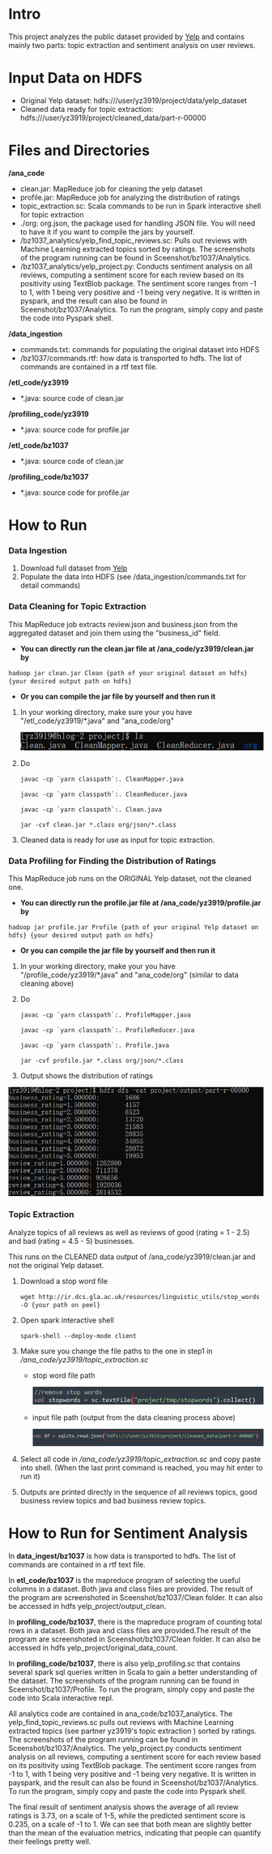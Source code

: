 # Intro

This project analyzes the public dataset provided by [Yelp](https://www.yelp.com/dataset) and contains mainly two parts: topic extraction and sentiment analysis on user reviews. 

# Input Data on HDFS

- Original Yelp dataset:  hdfs:///user/yz3919/project/data/yelp_dataset
- Cleaned data ready for topic extraction: hdfs:///user/yz3919/project/cleaned_data/part-r-00000

# Files and Directories 

**/ana_code**

- clean.jar: MapReduce job for cleaning the yelp dataset
- profile.jar: MapReduce job for analyzing the distribution of ratings
- topic_extraction.sc: Scala commands to be run in Spark interactive shell for topic extraction
- ./org: org.json, the package used for handling JSON file. You will need to have it if you want to compile the jars by yourself. 
- /bz1037_analytics/yelp_find_topic_reviews.sc: Pulls out reviews with Machine Learning extracted topics sorted by ratings. The screenshots of the program running can be found in Sceenshot/bz1037/Analytics. 
- /bz1037_analytics/yelp_project.py: Conducts sentiment analysis on all reviews, computing a sentiment score for each review based on its positivity using TextBlob package. The sentiment score ranges from -1 to 1, with 1 being very positive and -1 being very negative. It is written in pyspark, and the result can also be found in Sceenshot/bz1037/Analytics. To run the program, simply copy and paste the code into Pyspark shell.

**/data_ingestion**

- commands.txt: commands for populating the original dataset into HDFS
- /bz1037/commands.rtf: how data is transported to hdfs. The list of commands are contained in a rtf text file.

**/etl_code/yz3919**

- *.java: source code of clean.jar

**/profiling_code/yz3919**

- *.java: source code for profile.jar

**/etl_code/bz1037**

- *.java: source code of clean.jar

**/profiling_code/bz1037**

- *.java: source code for profile.jar

# How to Run 

### Data Ingestion

1. Download full dataset from [Yelp](https://www.yelp.com/dataset)
2. Populate the data into HDFS (see /data_ingestion/commands.txt for detail commands)

### Data Cleaning for Topic Extraction

This MapReduce job extracts review.json and business.json from the aggregated dataset and join them using the "business_id" field. 

- **You can directly run the clean.jar file at /ana_code/yz3919/clean.jar by**

```shell
hadoop jar clean.jar Clean {path of your original dataset on hdfs} {your desired output path on hdfs}
```

- **Or you can compile the jar file by yourself and then run it**

1. In your working directory, make sure your you have "/etl_code/yz3919/*.java" and "ana_code/org"

   ![image-20211121103521042](./screenshots/readme_pics/image-20211121103521042.png)

2. Do

   ```shell
   javac -cp `yarn classpath`:. CleanMapper.java
   ```

   ```shell
   javac -cp `yarn classpath`:. CleanReducer.java
   ```

   ```shell
   javac -cp `yarn classpath`:. Clean.java
   ```

   ```shell
   jar -cvf clean.jar *.class org/json/*.class
   ```

3. Cleaned data is ready for use as input for topic extraction.

### Data Profiling for Finding the Distribution of Ratings

This MapReduce job runs on the ORIGINAL Yelp dataset, not the cleaned one.

- **You can directly run the profile.jar file at /ana_code/yz3919/profile.jar by**

```shell
hadoop jar profile.jar Profile {path of your original Yelp dataset on hdfs} {your desired output path on hdfs}
```

- **Or you can compile the jar file by yourself and then run it**

1. In your working directory, make your you have "/profile_code/yz3919/*.java" and "ana_code/org" (similar to data cleaning above)

   

2. Do

   ```shell
   javac -cp `yarn classpath`:. ProfileMapper.java
   ```

   ```shell
   javac -cp `yarn classpath`:. ProfileReducer.java
   ```

   ```shell
   javac -cp `yarn classpath`:. Profile.java
   ```

   ```shell
   jar -cvf profile.jar *.class org/json/*.class
   ```

3.  Output shows the distribution of ratings

   ![image-20211121104834286](./screenshots/readme_pics/image-20211121104834286.png)



### Topic Extraction

Analyze topics of all reviews as well as reviews of good (rating = 1 - 2.5) and bad (rating = 4.5 - 5) businesses.

This runs on the CLEANED data output of /ana_code/yz3919/clean.jar and not the original Yelp dataset.

1. Download a stop word file

   ```
   wget http://ir.dcs.gla.ac.uk/resources/linguistic_utils/stop_words -O {your path on peel}
   ```

2. Open spark interactive shell

   ```
   spark-shell --deploy-mode client
   ```

3. Make sure you change the file paths to the one in step1 in */ana_code/yz3919/topic_extraction.sc*

   - stop word file path

     ![image-20211121110630835](./screenshots/readme_pics/image-20211121110630835.png)

   - input file path (output from the data cleaning process above)

     ![image-20211121110605109](./screenshots/readme_pics/image-20211121110605109.png)

4. Select all code in */ana_code/yz3919/topic_extraction.sc* and copy paste into shell. (When the last print command is reached, you may hit enter to run it)

5. Outputs are printed directly in the sequence of all reviews topics, good business review topics and bad business review topics.





# How to Run for Sentiment Analysis

In **data_ingest/bz1037** is how data is transported to hdfs. The list of commands are contained in a rtf text file.

In **etl_code/bz1037** is the mapreduce program of selecting the useful columns in a dataset. Both java and class files are provided. The result of the program are screenshoted in Sceenshot/bz1037/Clean folder. It can also be accessed in hdfs yelp_project/output_clean.

In **profiling_code/bz1037**, there is the mapreduce program of counting total rows in a dataset. Both java and class files are provided.The result of the program are screenshoted in Sceenshot/bz1037/Clean folder. It can also be accessed in hdfs yelp_project/original_data_count.

In **profiling_code/bz1037**, there is also yelp_profiling.sc that contains several spark sql queries written in Scala to gain a better understanding of the dataset. The screenshots of the program running can be found in Sceenshot/bz1037/Profile. To run the program, simply copy and paste the code into Scala interactive repl.



All analytics code are contained in ana_code/bz1037_analytics. The yelp_find_topic_reviews.sc pulls out reviews with Machine Learning extracted topics (see partner yz3919's topic extraction ) sorted by ratings. The screenshots of the program running can be found in Sceenshot/bz1037/Analytics. The yelp_project.py conducts sentiment analysis on all reviews, computing a sentiment score for each review based on its positivity using TextBlob package. The sentiment score ranges from -1 to 1, with 1 being very positive and -1 being very negative. It is written in payspark, and the result can also be found in Sceenshot/bz1037/Analytics. To run the program, simply copy and paste the code into Pyspark shell.



The final result of sentiment analysis shows the average of all review ratings is 3.73, on a scale of 1-5, while the predicted sentiment score is 0.235, on a scale of -1 to 1. We can see that both mean are slightly better than the mean of the evaluation metrics, indicating that people can quantify their feelings pretty well. 

